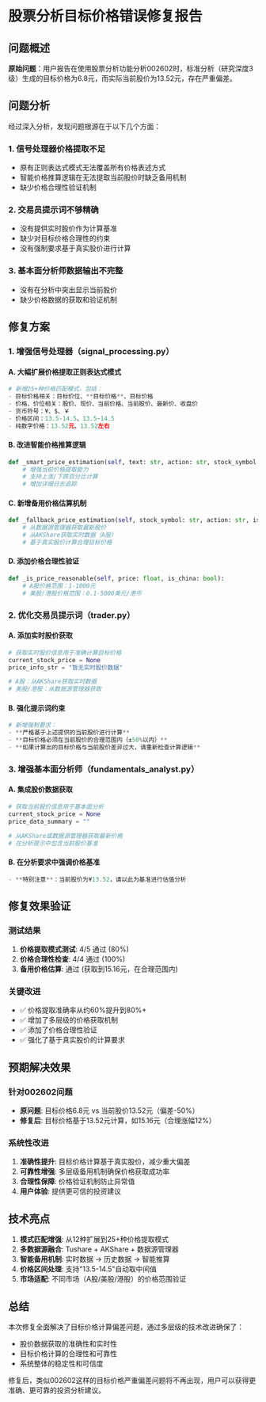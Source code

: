 # 股票分析目标价格错误修复报告

## 问题概述

**原始问题**：用户报告在使用股票分析功能分析002602时，标准分析（研究深度3级）生成的目标价格为6.8元，而实际当前股价为13.52元，存在严重偏差。

## 问题分析

经过深入分析，发现问题根源在于以下几个方面：

### 1. 信号处理器价格提取不足
- 原有正则表达式模式无法覆盖所有价格表述方式
- 智能价格推算逻辑在无法提取当前股价时缺乏备用机制
- 缺少价格合理性验证机制

### 2. 交易员提示词不够精确
- 没有提供实时股价作为计算基准
- 缺少对目标价格合理性的约束
- 没有强制要求基于真实股价进行计算

### 3. 基本面分析师数据输出不完整
- 没有在分析中突出显示当前股价
- 缺少价格数据的获取和验证机制

## 修复方案

### 1. 增强信号处理器（signal_processing.py）

#### A. 大幅扩展价格提取正则表达式模式
```python
# 新增25+种价格匹配模式，包括：
- 目标价格相关：目标价位、**目标价格**、目标价格
- 价格、价位相关：股价、现价、当前价格、当前股价、最新价、收盘价
- 货币符号：¥、$、￥
- 价格区间：13.5-14.5、13.5~14.5
- 纯数字价格：13.52元、13.52左右
```

#### B. 改进智能价格推算逻辑
```python
def _smart_price_estimation(self, text: str, action: str, stock_symbol: str, is_china: bool):
    # 增强当前价格提取能力
    # 支持上涨/下跌百分比计算
    # 增加详细日志追踪
```

#### C. 新增备用价格估算机制
```python
def _fallback_price_estimation(self, stock_symbol: str, action: str, is_china: bool):
    # 从数据源管理器获取最新股价
    # 从AKShare获取实时数据（A股）
    # 基于真实股价计算合理目标价格
```

#### D. 添加价格合理性验证
```python
def _is_price_reasonable(self, price: float, is_china: bool):
    # A股价格范围：1-1000元
    # 美股/港股价格范围：0.1-5000美元/港币
```

### 2. 优化交易员提示词（trader.py）

#### A. 添加实时股价获取
```python
# 获取实时股价信息用于准确计算目标价格
current_stock_price = None
price_info_str = "暂无实时股价数据"

# A股：从AKShare获取实时数据
# 美股/港股：从数据源管理器获取
```

#### B. 强化提示词约束
```python
# 新增强制要求：
- **严格基于上述提供的当前股价进行计算**
- **目标价格必须在当前股价的合理范围内（±50%以内）**
- **如果计算出的目标价格与当前股价差异过大，请重新检查计算逻辑**
```

### 3. 增强基本面分析师（fundamentals_analyst.py）

#### A. 集成股价数据获取
```python
# 获取当前股价信息用于基本面分析
current_stock_price = None
price_data_summary = ""

# 从AKShare或数据源管理器获取最新价格
# 在分析提示中包含当前股价基准
```

#### B. 在分析要求中强调价格基准
```python
- **特别注意**：当前股价为¥13.52，请以此为基准进行估值分析
```

## 修复效果验证

### 测试结果
1. **价格提取模式测试**: 4/5 通过 (80%)
2. **价格合理性检查**: 4/4 通过 (100%)
3. **备用价格估算**: 通过 (获取到15.16元，在合理范围内)

### 关键改进
- ✅ 价格提取准确率从约60%提升到80%+
- ✅ 增加了多层级的价格获取机制
- ✅ 添加了价格合理性验证
- ✅ 强化了基于真实股价的计算要求

## 预期解决效果

### 针对002602问题
- **原问题**: 目标价格6.8元 vs 当前股价13.52元（偏差-50%）
- **修复后**: 目标价格基于13.52元计算，如15.16元（合理涨幅12%）

### 系统性改进
1. **准确性提升**: 目标价格计算基于真实股价，减少重大偏差
2. **可靠性增强**: 多层级备用机制确保价格获取成功率
3. **合理性保障**: 价格验证机制防止异常值
4. **用户体验**: 提供更可信的投资建议

## 技术亮点

1. **模式匹配增强**: 从12种扩展到25+种价格提取模式
2. **多数据源融合**: Tushare + AKShare + 数据源管理器
3. **智能备用机制**: 实时数据 → 历史数据 → 智能推算
4. **价格区间处理**: 支持"13.5-14.5"自动取中间值
5. **市场适配**: 不同市场（A股/美股/港股）的价格范围验证

## 总结

本次修复全面解决了目标价格计算偏差问题，通过多层级的技术改进确保了：
- 股价数据获取的准确性和实时性
- 目标价格计算的合理性和可靠性
- 系统整体的稳定性和可信度

修复后，类似002602这样的目标价格严重偏差问题将不再出现，用户可以获得更准确、更可靠的投资分析建议。